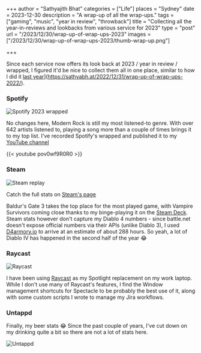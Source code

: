 +++
author = "Sathyajith Bhat"
categories = ["Life"]
places = "Sydney"
date = 2023-12-30
description = "A wrap-up of all the wrap-ups."
tags = ["gaming", "music", "year in review", "throwback"]
title = "Collecting all the year-in-reviews and lookbacks from various service for 2023"
type = "post"
url = "/2023/12/30/wrap-up-of-wrap-ups-2023"
images = ["/2023/12/30/wrap-up-of-wrap-ups-2023/thumb-wrap-up.png"]

+++

Since each service now offers its look back at 2023 / year in review / wrapped, I figured it'd be nice to collect them all in one place, similar to how I did it [last year](https://sathyabh.at/2022/12/31/wrap-up-of-wrap-ups-2022/)](https://sathyabh.at/2022/12/31/wrap-up-of-wrap-ups-2022/).

### Spotify

![Spotify 2023 wrapped](https://i.sathyabh.at/sb/wrapped/2022/spotify.jpg)

No changes here, Modern Rock is still my most listened-to genre. With over 642 artists listened to, playing a song more than a couple of times brings it to my top list. I've recorded Spotify's wrapped and published it to my [YouTube channel](https://www.youtube.com/watch?v=pov0wf9R0R0)

{{< youtube pov0wf9R0R0 >}}

### Steam

![Steam replay](https://i.sathyabh.at/sb/wrapped/2023/steam.png)

Catch the full stats on [Steam's page](https://s.team/y23/dmwmfff?l=english)

Baldur's Gate 3 takes the top place for the most played game, with Vampire Survivors coming close thanks to my binge-playing it on the [Steam Deck](/2023/03/20/weekly-notes-11-2023/). Steam stats however don't capture my Diablo 4 numbers - since battle.net doesn't expose official numbers via their APIs (unlike Diablo 3), I used [D4armory.io](https://d4armory.io/) to arrive at an estimate of about 288 hours. So yeah, a lot of Diablo IV has happened in the second half of the year 😂


### Raycast

![Raycast](https://i.sathyabh.at/sb/wrapped/2023/raycast.jpg)

I have been using [Raycast](https://www.raycast.com/) as my Spotlight replacement on my work laptop. While I don't use many of Raycast's features, I find the Window management shortcuts for Spectacle to be probably the best use of it, along with some custom scripts I wrote to manage my Jira workflows.

### Untappd

Finally, my beer stats 😂 Since the past couple of years, I've cut down on my drinking quite a bit so there are not a lot of stats here.

![Untappd](https://i.sathyabh.at/sb/wrapped/2023/Untappd.jpg)

